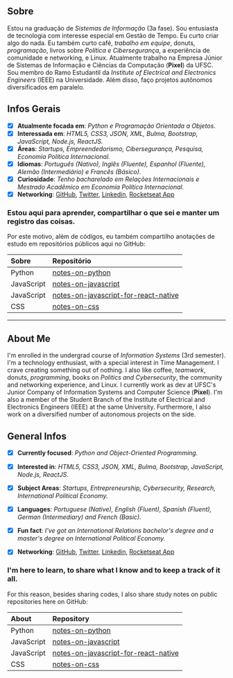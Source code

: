 ## Sobre
Estou na graduação de *Sistemas de Informação* (3a fase). Sou entusiasta de tecnologia com interesse especial em Gestão de Tempo. Eu curto criar algo do nada. Eu também curto café, *trabalho em equipe*, donuts, *programação*, livros sobre *Política e Cibersegurança*, a experiência de comunidade e networking, e Linux. Atualmente trabalho na Empresa Júnior de Sistemas de Informação e Ciências da Computação (**Pixel**) da UFSC. Sou membro do Ramo Estudantil da *Institute of Electrical and Electronics Engineers* (IEEE) na Universidade. Além disso, faço projetos autônomos diversificados em paralelo.

## Infos Gerais

- [x] **Atualmente focada em**: *Python e Programação Orientada a Objetos*.
- [x] **Interessada em**: *HTML5, CSS3, JSON, XML, Bulma, Bootstrap, JavaScript, Node.js, ReactJS.*
- [x] **Áreas**: *Startups, Empreendedorismo, Cibersegurança, Pesquisa, Economia Política Internacional.*
- [x] **Idiomas**: *Português (Nativo), Inglês (Fluente), Espanhol (Fluente), Alemão (Intermediário) e Francês (Básico).*
- [x] **Curiosidade**: *Tenho bacharelado em Relações Internacionais e Mestrado Acadêmico em Economia Política Internacional.*
- [x] **Networking**: [GitHub](https://github.com/barbaracalderon), [Twitter](https://twitter.com/bcalderoni_ti), [Linkedin](https://linkedin.com/in/bcalderoni), [Rocketseat App](https://app.rocketseat.com.br/me/barbara-calderon-00405)

### Estou aqui para aprender, compartilhar o que sei e manter um registro das coisas.
Por este motivo, além de códigos, eu também compartilho anotações de estudo em repositórios públicos aqui no GitHub:

Sobre | Repositório
:------| :--------------------
Python| [notes-on-python](https://github.com/barbaracalderon/notes-on-python)
JavaScript| [notes-on-javascript](https://github.com/barbaracalderon/notes-on-javascript)
JavaScript| [notes-on-javascript-for-react-native](https://github.com/barbaracalderon/notes-on-javascript-for-react-native)
CSS| [notes-on-css](https://github.com/barbaracalderon/notes-on-css)

---
## About Me
I'm enrolled in the undergrad course of *Information Systems* (3rd semester). I'm a technology enthusiast, with a special interest in Time Management. I crave creating something out of nothing. I also like coffee, *teamwork*, donuts, *programming*, books on *Politics and Cybersecurity*, the community and networking experience, and Linux. I currently work as dev at UFSC's Junior Company of Information Systems and Computer Science (**Pixel**). I'm also a member of the  Student Branch of the Institute of Electrical and Electronics Engineers (IEEE) at the same University. Furthermore, I also work on a diversified number of autonomous projects on the side.

## General Infos

- [x] **Currently focused**: *Python and Object-Oriented Programming.*
- [x] **Interested in**: *HTML5, CSS3, JSON, XML, Bulma, Bootstrap, JavaScript, Node.js, ReactJS.*
- [x] **Subject Areas**: *Startups, Entrepreneurship, Cybersecurity, Research, International Political Economy.*
- [x] **Languages**: *Portuguese (Native), English (Fluent), Spanish (Fluent), German (Intermediary) and French (Basic).*
- [x] **Fun fact**: *I've got an International Relations bachelor's degree and a master's degree on International Political Economy.*
- [x] **Networking**: [GitHub](https://github.com/barbaracalderon), [Twitter](https://twitter.com/bcalderoni_ti), [Linkedin](https://linkedin.com/in/bcalderoni), [Rocketseat App](https://app.rocketseat.com.br/me/barbara-calderon-00405)


### I'm here to learn, to share what I know and to keep a track of it all.
For this reason, besides sharing codes, I also share study notes on public repositories here on GitHub:

About | Repository
:------| :--------------------
Python| [notes-on-python](https://github.com/barbaracalderon/notes-on-python)
JavaScript| [notes-on-javascript](https://github.com/barbaracalderon/notes-on-javascript)
JavaScript| [notes-on-javascript-for-react-native](https://github.com/barbaracalderon/notes-on-javascript-for-react-native)
CSS| [notes-on-css](https://github.com/barbaracalderon/notes-on-css)
